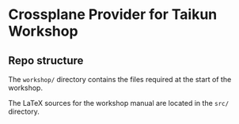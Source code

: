 # Crossplane Provider for Taikun Workshop

## Repo structure

The `workshop/` directory contains the files required at the start of the workshop.

The LaTeX sources for the workshop manual are located in the `src/` directory.
